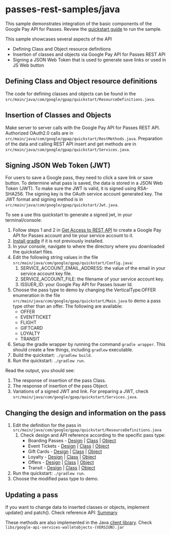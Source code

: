 passes-rest-samples/java
========================

This sample demonstrates integration of the basic components of the Google Pay API for Passes.  Review the [quickstart guide](https://developers.google.com/pay/save/samples/quickstart-java) to run the sample.

This sample showcases several aspects of the API
* Defining Class and Object resource definitions
* Insertion of classes and objects via Google Pay API for Passes REST API
* Signing a JSON Web Token that is used to generate save links or used in JS Web button

## Defining Class and Object resource definitions
The code for defining classes and objects can be found in the `src/main/java/com/google/gpap/quickstart/ResourceDefinitions.java`.

## Insertion of Classes and Objects
Make server to server calls with the Google Pay API for Passes REST API. Authorized OAuth2.0 calls are in `src/main/java/com/google/gpap/quickstart/RestMethods.java`. Preparation of the data and calling REST API insert and get methods are in `src/main/java/com/google/gpap/quickstart/Services.java`.

## Signing JSON Web Token (JWT)
For users to save a Google pass, they need to click a save link or save button. To determine what pass is saved, the data is stored in a JSON Web Token (JWT). To make sure the JWT is valid, it is signed using RSA-SHA256. The signing key is the OAuth service account generated key. The JWT format and signing method is in `src/main/java/com/google/gpap/quickstart/Jwt.java`.

To see a use this quickstart to generate a signed jwt, in your terminal/console:
1. Follow steps 1 and 2 in [Get Access to REST API](https://developers.google.com/pay/passes/guides/get-started/basic-setup/get-access-to-rest-api) to create a Google Pay API for Passes account and tie your service account to it.
1. [Install gradle](https://gradle.org/install/) if it is not previously installed.
1. In your console, navigate to where the directory where you downloaded the quickstart files.
1. Edit the following string values in the file `src/main/java/com/google/gpap/quickstart/Config.java`:
	1. SERVICE_ACCOUNT_EMAIL_ADDRESS: the value of the email in your service account key file.
	1. SERVICE_ACCOUNT_FILE: the  filename of your service account key.
	1. ISSUER_ID: your Google Pay API for Passes Issuer Id.
1. Choose the pass type to demo by changing the VerticalType.OFFER enumeration in the file `src/main/java/com/google/gpap/quickstart/Main.java` to demo a pass type other than an offer. The following are available:
	* OFFER
	* EVENTTICKET
	* FLIGHT
	* GIFTCARD
	* LOYALTY
	* TRANSIT
1. Setup the gradle wrapper by running the command `gradle wrapper`. This should create a few things, including `gradlew` executable.
1. Build the quickstart: `./gradlew build`.
1. Run the quickstart: `./gradlew run`.

Read the output, you should see:
1. The response of insertion of the pass Class.
1. The response of insertion of the pass Object.
1. Variations of a signed JWT and link. For preparing a JWT, check `src/main/java/com/google/gpap/quickstart/Services.java`.

## Changing the design and information on the pass
1. Edit the definition for the pass in `src/main/java/com/google/gpap/quickstart/ResourceDefinitions.java`
	1. Check design and API reference according to the specific pass type:
		* Boarding Passes - [Design](https://developers.google.com/pay/passes/guides/pass-verticals/boarding-passes/design)
		| [Class](https://developers.google.com/pay/passes/reference/v1/flightclass/insert) 
		| [Object](https://developers.google.com/pay/passes/reference/v1/flightobject/insert)
		* Event Tickets - [Design](https://developers.google.com/pay/passes/guides/pass-verticals/event-tickets/design)
		| [Class](https://developers.google.com/pay/passes/reference/v1/eventticketclass/insert) 
		| [Object](https://developers.google.com/pay/passes/reference/v1/eventticketobject/insert)
		* Gift Cards - [Design](https://developers.google.com/pay/passes/guides/pass-verticals/gift-cards/design) 
		| [Class](https://developers.google.com/pay/passes/reference/v1/giftcardclass/insert) 
		| [Object](https://developers.google.com/pay/passes/reference/v1/giftcardobject/insert)
		* Loyalty - [Design](https://developers.google.com/pay/passes/guides/pass-verticals/loyalty/design)
		| [Class](https://developers.google.com/pay/passes/reference/v1/loyaltyclass/insert) 
		| [Object](https://developers.google.com/pay/passes/reference/v1/loyaltyobject/insert)
		* Offers - [Design](https://developers.google.com/pay/passes/guides/pass-verticals/boarding-passes/design)
		| [Class](https://developers.google.com/pay/passes/reference/v1/offerclass/insert) 
		| [Object](https://developers.google.com/pay/passes/reference/v1/offerobject/insert)
		* Transit - [Design](https://developers.google.com/pay/passes/guides/pass-verticals/transit-passes/design)
		| [Class](https://developers.google.com/pay/passes/reference/v1/transitclass/insert) 
		| [Object](https://developers.google.com/pay/passes/reference/v1/transitobject/insert)
1. Run the quickstart: `./gradlew run`.
1. Choose the modified pass type to demo.

## Updating a pass
If you want to change data to inserted classes or objects, implement update() and patch(). Check reference API: [Summary](https://developers.google.com/pay/passes/reference/v1/)

These methods are also implemented in the Java [client library](https://developers.google.com/pay/passes/support/libraries#libraries). Check `libs/google-api-services-walletobjects-(VERSION).jar`
